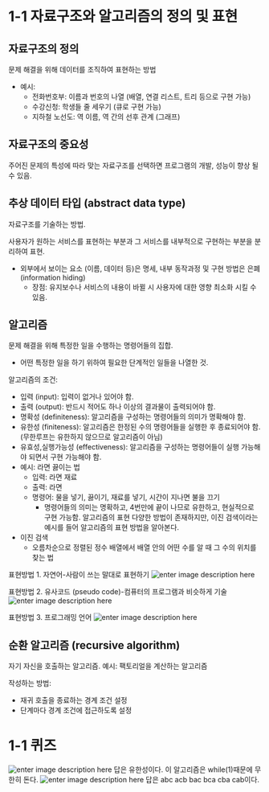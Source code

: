 # 1-1 자료구조와 알고리즘의 정의 및 표현

## 자료구조의 정의
문제 해결을 위해 데이터를 조직하여 표현하는 방법
- 예시: 
	- 전화번호부: 이름과 번호의 나열 (배열, 연결 리스트, 트리 등으로 구현 가능)
	- 수강신청: 학생들 줄 세우기 (큐로 구현 가능)
	- 지하철 노선도: 역 이름, 역 간의 선후 관계 (그래프)

## 자료구조의 중요성
주어진 문제의 특성에 따라 맞는 자료구조를 선택하면 프로그램의 개발, 성능이 향상 될 수 있음.

## 추상 데이터 타입 (abstract data type)
자료구조를 기술하는 방법.

사용자가 원하는 서비스를 표현하는 부분과 그 서비스를 내부적으로 구현하는 부분을 분리하여 표현.
- 외부에서 보이는 요소 (이름, 데이터 등)은 명세, 내부 동작과정 및 구현 방법은 은폐 (information hiding)
	- 장점: 유지보수나 서비스의 내용이 바뀔 시 사용자에 대한 영향 최소화 시킬 수 있음.

## 알고리즘
문제 해결을 위해 특정한 일을 수행하는 명령어들의 집합.
- 어떤 특정한 일을 하기 위하여 필요한 단계적인 일들을 나열한 것.

알고리즘의 조건:
- 입력 (input): 입력이 없거나 있어야 함.
- 출력 (output): 반드시 적어도 하나 이상의 결과물이 출력되어야 함.
- 명확성 (definiteness): 알고리즘을 구성하는 명령어들의 의미가 명확해야 함.
- 유한성 (finiteness): 알고리즘은 한정된 수의 명령어들을 실행한 후 종료되어야 함. (무한루프는 유한하지 않으므로 알고리즘이 아님)
- 유효성,실행가능성 (effectiveness): 알고리즘을 구성하는 명령어들이 실행 가능해야 되면서 구현 가능해야 함.
- 예시: 라면 끓이는 법
	- 입력: 라면 재료
	- 출력: 라면
	- 명령어: 물을 넣기, 끓이기, 재료를 넣기, 시간이 지나면 불을 끄기
		- 명령어들의 의미는 명확하고, 4번만에 끝이 나므로 유한하고, 현실적으로 구현 가능함.
    알고리즘의 표현
다양한 방법이 존재하지만, 이진 검색이라는 예시를 들어 알고리즘의 표현 방법을 알아본다.
- 이진 검색
	- 오름차순으로 정렬된 정수 배열에서 배열 안의 어떤 수를 알 때 그 수의 위치를 찾는 법

표현방법 1. 자연어-사람이 쓰는 말대로 표현하기
![enter image description here](https://i.imgur.com/mHvpFK3.png)

표현방법 2. 유사코드 (pseudo code)-컴퓨터의 프로그램과 비슷하게 기술
![enter image description here](https://i.imgur.com/iP4NPbE.png)


표현방법 3. 프로그래밍 언어
![enter image description here](https://i.imgur.com/ioTyZUQ.png)

## 순환 알고리즘 (recursive algorithm)
자기 자신을 호출하는 알고리즘.
예시: 팩토리얼을 계산하는 알고리즘

작성하는 방법:
- 재귀 호출을 종료하는 경계 조건 설정
- 단계마다 경계 조건에 접근하도록 설정

# 1-1 퀴즈
![enter image description here](https://i.imgur.com/MOvtrh5.png)
답은 유한성이다. 
이 알고리즘은 while(1)때문에 무한히 돈다.
![enter image description here](https://i.imgur.com/AMuPwMv.png)
답은 abc acb bac bca cba cab이다.
